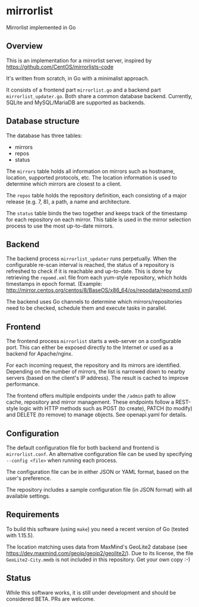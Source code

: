 # mirrorlist
Mirrorlist implemented in Go

## Overview

This is an implementation for a mirrorlist server, inspired by https://github.com/CentOS/mirrorlists-code

It's written from scratch, in Go with a minimalist approach.

It consists of a frontend part `mirrorlist.go` and a backend part `mirrorlist_updater.go`.
Both share a common database backend. Currently, SQLite and MySQL/MariaDB are supported as backends.

## Database structure

The database has three tables:
 * mirrors
 * repos
 * status
 
The `mirrors` table holds all information on mirrors such as hostname, location, supported protocols, etc.
The location information is used to determine which mirrors are closest to a client.

The `repos` table holds the repository definition, each consisting of a major release (e.g. 7, 8), a path,
a name and architecture.

The `status` table binds the two together and keeps track of the timestamp for each repository on each
mirror. This table is used in the mirror selection process to use the most up-to-date mirrors.

## Backend

The backend process `mirrorlist_updater` runs perpetually. When the configurable re-scan interval is reached,
the status of a repository is refreshed to check if it is reachable and up-to-date. This is done by retrieving
the `repomd.xml` file from each yum-style repository, which holds timestamps in epoch format.
(Example: http://mirror.centos.org/centos/8/BaseOS/x86_64/os/repodata/repomd.xml)

The backend uses Go channels to determine which mirrors/repositories need to be checked, schedule them and
execute tasks in parallel.

## Frontend

The frontend process `mirrorlist` starts a web-server on a configurable port. This can either be exposed
directly to the Internet or used as a backend for Apache/nginx.

For each incoming request, the repository and its mirrors are identified. Depending on the number of mirrors,
the list is narrowed down to nearby servers (based on the client's IP address). The result is cached to improve performance.

The frontend offers multiple endpoints under the `/admin` path to allow cache, repository and mirror management.
These endpoints follow a REST-style logic with HTTP methods such as POST (to create), PATCH (to modify) and
DELETE (to remove) to manage objects. See openapi.yaml for details.

## Configuration

The default configuration file for both backend and frontend is `mirrorlist.conf`.
An alternative configuration file can be used by specifying `--config <file>` when running each process.

The configuration file can be in either JSON or YAML format, based on the user's preference.

The repository includes a sample configuration file (in JSON format) with all available settings.

## Requirements

To build this software (using `make`) you need a recent version of Go (tested with 1.15.5).

The location matching uses data from MaxMind's GeoLite2 database (see https://dev.maxmind.com/geoip/geoip2/geolite2/).
Due to its license, the file `GeoLite2-City.mmdb` is not included in this repository. Get your own copy :-)

## Status

While this software works, it is still under development and should be considered BETA. PRs are welcome.
